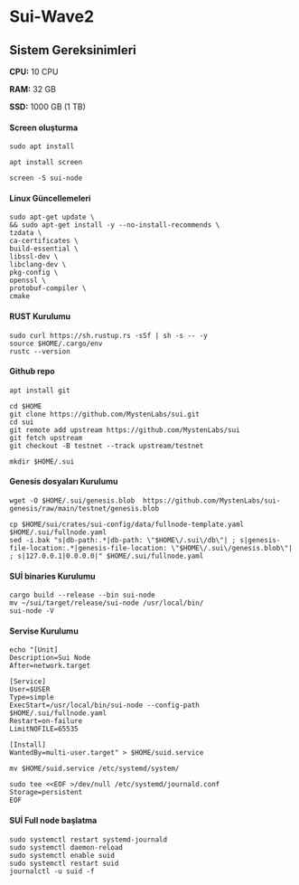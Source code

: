 # Sui-Wave2


##  Sistem Gereksinimleri

**CPU:** 10 CPU

**RAM:** 32 GB

**SSD:** 1000 GB (1 TB)




#### Screen oluşturma
```
sudo apt install
```
```
apt install screen
```
```
screen -S sui-node
```



#### Linux Güncellemeleri
```
sudo apt-get update \
&& sudo apt-get install -y --no-install-recommends \
tzdata \
ca-certificates \
build-essential \
libssl-dev \
libclang-dev \
pkg-config \
openssl \
protobuf-compiler \
cmake
```

#### RUST Kurulumu

```
sudo curl https://sh.rustup.rs -sSf | sh -s -- -y
source $HOME/.cargo/env
rustc --version
```


#### Github repo

```
apt install git
```

```
cd $HOME
git clone https://github.com/MystenLabs/sui.git
cd sui
git remote add upstream https://github.com/MystenLabs/sui
git fetch upstream
git checkout -B testnet --track upstream/testnet
```
```
mkdir $HOME/.sui
```

#### Genesis dosyaları Kurulumu

```
wget -O $HOME/.sui/genesis.blob  https://github.com/MystenLabs/sui-genesis/raw/main/testnet/genesis.blob
```
```
cp $HOME/sui/crates/sui-config/data/fullnode-template.yaml $HOME/.sui/fullnode.yaml
sed -i.bak "s|db-path:.*|db-path: \"$HOME\/.sui\/db\"| ; s|genesis-file-location:.*|genesis-file-location: \"$HOME\/.sui\/genesis.blob\"| ; s|127.0.0.1|0.0.0.0|" $HOME/.sui/fullnode.yaml
```

#### SUİ binaries Kurulumu

```
cargo build --release --bin sui-node
mv ~/sui/target/release/sui-node /usr/local/bin/
sui-node -V
```


#### Servise Kurulumu

```
echo "[Unit]
Description=Sui Node
After=network.target

[Service]
User=$USER
Type=simple
ExecStart=/usr/local/bin/sui-node --config-path $HOME/.sui/fullnode.yaml
Restart=on-failure
LimitNOFILE=65535

[Install]
WantedBy=multi-user.target" > $HOME/suid.service

mv $HOME/suid.service /etc/systemd/system/

sudo tee <<EOF >/dev/null /etc/systemd/journald.conf
Storage=persistent
EOF
```




#### SUİ Full node başlatma

```
sudo systemctl restart systemd-journald
sudo systemctl daemon-reload
sudo systemctl enable suid
sudo systemctl restart suid
journalctl -u suid -f
```





